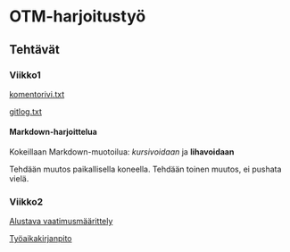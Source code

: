 # OTM-harjoitustyö

## Tehtävät

### Viikko1

[komentorivi.txt](https://github.com/mnnamaria/otm-harjoitustyo/blob/master/laskarit/viikko1/komentorivi.txt)

[gitlog.txt](https://github.com/mnnamaria/otm-harjoitustyo/blob/master/laskarit/viikko1/gitlog.txt)

#### Markdown-harjoittelua

Kokeillaan Markdown-muotoilua: *kursivoidaan* ja **lihavoidaan**

Tehdään muutos paikallisella koneella.
Tehdään toinen muutos, ei pushata vielä.

### Viikko2
[Alustava vaatimusmäärittely](https://github.com/mnnamaria/otm-harjoitustyo/blob/master/dokumentointi/alustavamaarittely.md)

[Työaikakirjanpito](https://github.com/mnnamaria/otm-harjoitustyo/blob/master/dokumentointi/tyoaikakirjanpito.md)
